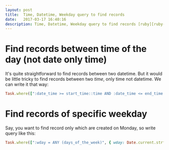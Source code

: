 ```yaml
---
layout: post
title:  Time, Datetime, Weekday query to find records
date:   2017-03-17 16:40:16
description: Time, Datetime, Weekday query to find records [ruby][ruby-on-rails]
---
```


# Find records between time of the day (not date only time)

It's quite straightforward to find records between two datetime. But it would be little tricky to find records between two *time*, only time not datetime.
We can write it that way:
 
```ruby
Task.where([":date_time >= start_time::time AND :date_time <= end_time::time", { date_time: DateTime.current.strftime('%H:%M:%S') }])
```

# Find records of specific weekday

Say, you want to find record only which are created on Monday, so write query like this:

```ruby
Task.where([":wday = ANY (days_of_the_week)", { wday: Date.current.strftime('%A') }])
```
